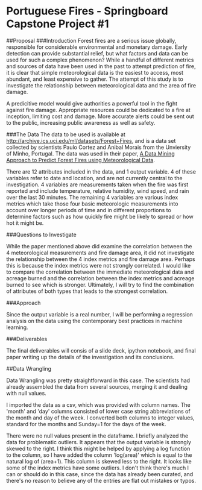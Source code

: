 # Portuguese Fires - Springboard Capstone Project #1
##Proposal
###Introduction
Forest fires are a serious issue globally, responsible for considerable environmental and monetary damage. Early detection can provide substantial relief, but what factors and data can be used for such a complex phenomenon? While a handful of different metrics and sources of data have been used in the past to attempt prediction of fire, it is clear that simple meteorological data is the easiest to access, most abundant, and least expensive to gather. The attempt of this study is to investigate the relationship between meteorological data and the area of fire damage.

A predicitive model would give authorities a powerful tool in the fight against fire damage. Appropriate resources could be dedicated to a fire at inception, limiting cost and damage. More accurate alerts could be sent out to the public, increasing public awareness as well as safety. 

###The Data
The data to be used is available at http://archive.ics.uci.edu/ml/datasets/Forest+Fires, and is a data set collected by scientists Paulo Cortez and Anibal Morais from the Unviersity of Minho, Portugal. The data was used in their paper, [A Data Mining Approach to Predict Forest Fires using Meteorological Data](http://www3.dsi.uminho.pt/pcortez/fires.pdf).

There are 12 attributes included in the data, and 1 output variable. 4 of these variables refer to date and location, and are not currently central to the investigation. 4 variables are measurements taken when the fire was first reported and include temperature, relative humidity, wind speed, and rain over the last 30 minutes. The remaining 4 variables are various index metrics which take those four basic meteorologic measurements into account over longer periods of time and in different proportions to determine factors such as how quickly fire might be likely to spread or how hot it might be.

###Questions to Investigate

While the paper mentioned above did examine the correlation between the 4 meteorological measurements and fire damage area, it did not investigate the relationship between the 4 index metrics and fire damage area. Perhaps this is because the index metrics were not strongly correlated. I would like to compare the correlation between the immediate meteorological data and acreage burned and the correlation between the index metrics and acreage burned to see which is stronger. Ultimately, I will try to find the combination of attributes of both types that leads to the strongest correlation.

###Approach

Since the output variable is a real number, I will be performing a regression analysis on the data using the contemporary best practices in machine learning.

###Deliverables

The final deliverables will consis of a slide deck, ipython notebook, and final paper writing up the details of the investigation and its conclusions.

##Data Wrangling

Data Wrangling was pretty straightforward in this case. The scientists had already assembled the data from several sources, merging it and dealing with null values. 

I imported the data as a csv, which was provided with column names. The 'month' and 'day' columns consisted of lower case string abbreviations of the month and day of the week. I converted both columns to integer values, standard for the months and Sunday=1 for the days of the week.

There were no null values present in the dataframe. I briefly analyzed the data for problematic outliers. It appears that the output variable is strongly skewed to the right. I think this might be helped by applying a log function to the column, so I have added the column 'log(area)' which is equal to the natural log of (area+1). This column is skewed less to the right. It looks like some of the index metrics have some outliers. I don't think there's much I can or should do in this case, since the data has already been curated, and there's no reason to believe any of the entries are flat out mistakes or typos.


